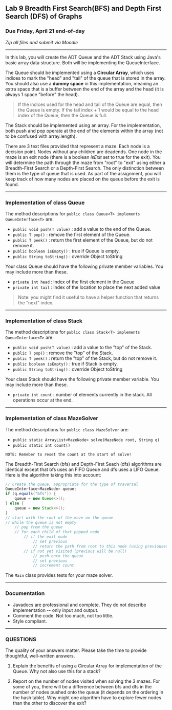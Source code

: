 ## Lab 9 Breadth First Search(BFS) and Depth First Search (DFS) of Graphs

### Due Friday, April 21 end-of-day
_Zip all files and submit via Moodle_

<hr>

In this lab, you will create the ADT Queue and the ADT Stack using Java's basic array data structure. Both will be implementing the QueueInterface.

The Queue should be implemented using a **Circular Array**, which uses indices to mark the "head" and "tail" of the queue that is stored in the array. You should also use a **dummy space** in this implementation, meaning an extra space that is a buffer between the end of the array and the head (it is always 1 space "before" the head).

> If the indices used for the head and tail of the Queue are equal, then the Queue is empty. If the tail index + 1 would be equal to the head index of the Queue, then the Queue is full.

The Stack should be implemented using an array. For the implementation, both push and pop operate at the end of the elements within the array (not to be confused with array.length).

There are 3 text files provided that represent a maze. Each node is a decision point. Nodes without any children are deadends. One node in the maze is an exit node (there is a boolean _isExit_ set to true for the exit). You will determine the path through the maze from "root" to "exit" using either a Breadth-First Search or a Depth-First Search. The only distinction between them is the type of queue that is used. As part of the assignment, you will keep track of how many nodes are placed on the queue before the exit is found.

<hr>

### Implementation of class Queue

The method descriptions for `public class Queue<T> implements QueueInterface<T>` are:

- `public void push(T value)` : add a value to the end of the Queue.
- `public T pop()` : remove the first element of the Queue.
- `public T peek()` : return the first element of the Queue, but do not remove it.
- `public boolean isEmpty()` : true if Queue is empty.
- `public String toString()` : override Object toString

Your class Queue should have the following private member variables. You may include more than these.
- `private int head` : index of the first element in the Queue
- `private int tail` : index of the location to place the next added value

>Note: you might find it useful to have a helper function that returns the "next" index.

<hr>

### Implementation of class Stack

The method descriptions for `public class Stack<T> implements QueueInterface<T>` are:

- `public void push(T value)` : add a value to the "top" of the Stack.
- `public T pop()` : remove the "top" of the Stack.
- `public T peek()` : return the "top" of the Stack, but do not remove it.
- `public boolean isEmpty()` : true if Stack is empty.
- `public String toString()` : override Object toString

Your class Stack should have the following private member variable. You may include more than these.
- `private int count` : number of elements currently in the stack. All operations occur at the end.

<hr>

### Implementation of class MazeSolver

The method descriptions for `public class MazeSolver` are:
- `public static ArrayList<MazeNode> solve(MazeNode root, String q)`
- `public static int count()`

```
NOTE: Remeber to reset the count at the start of solve!
```

The Breadth-First Search (bfs) and Depth-First Seach (dfs) algorithms are identical except that bfs uses an FIFO Queue and dfs uses a LIFO Queue. Here is the algorithm taking this into account:

```Java
// Create the queue, appropriate for the type of traversal
QueueInterface<MazeNode> queue;
if (q.equals("bfs")) {
    queue = new Queue<>();
} else {
    queue = new Stack<>();
}
// start with the root of the maze on the queue
// while the queue is not empty
    // pop from the queue
    // for each child of that popped node
        // if the exit node
            // set previous
            // return the path from root to this node (using previouses)
        // if not yet visited (previous will be null)
            // push onto the queue
            // set previous
            // increment count
```

The `Main` class provides tests for your maze solver.

<hr>

### Documentation

- Javadocs are professional and complete. They do not describe implementation -- only input and output.
- Comment the code. Not too much, not too little.
- Style compliant.

<hr>

### QUESTIONS

The quality of your answers matter. Please take the time to provide thoughtful, well-written answers.

1. Explain the benefits of using a Circular Array for implementation of the Queue. Why not also use this for a stack?

2. Report on the number of nodes visited when solving the 3 mazes. For some of you, there will be a difference between bfs and dfs in the number of nodes pushed onto the queue (it depends on the ordering in the hash table). Why might one algorithm have to explore fewer nodes than the other to discover the exit?
